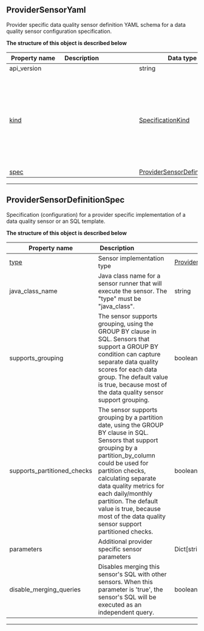 
## ProviderSensorYaml  
Provider specific data quality sensor definition YAML schema for a data quality sensor configuration specification.  
  








**The structure of this object is described below**  
  
|&nbsp;Property&nbsp;name&nbsp;|&nbsp;Description&nbsp;&nbsp;&nbsp;&nbsp;&nbsp;&nbsp;&nbsp;&nbsp;&nbsp;&nbsp;&nbsp;&nbsp;&nbsp;&nbsp;&nbsp;&nbsp;&nbsp;&nbsp;&nbsp;&nbsp;&nbsp;|&nbsp;Data&nbsp;type&nbsp;|&nbsp;Enum&nbsp;values&nbsp;|&nbsp;Default&nbsp;value&nbsp;|&nbsp;Sample&nbsp;values&nbsp;|
|---------------|---------------------------------|-----------|-------------|---------------|---------------|
|api_version||string| | | |
|[kind](#specificationkind)||[SpecificationKind](#specificationkind)|table<br/>default_schedules<br/>dashboards<br/>source<br/>sensor<br/>check<br/>default_checks<br/>rule<br/>file_index<br/>settings<br/>default_notifications<br/>provider_sensor<br/>| | |
|[spec](#providersensordefinitionspec)||[ProviderSensorDefinitionSpec](#providersensordefinitionspec)| | | |









___  

## ProviderSensorDefinitionSpec  
Specification (configuration) for a provider specific implementation of a data quality sensor or an SQL template.  
  








**The structure of this object is described below**  
  
|&nbsp;Property&nbsp;name&nbsp;|&nbsp;Description&nbsp;&nbsp;&nbsp;&nbsp;&nbsp;&nbsp;&nbsp;&nbsp;&nbsp;&nbsp;&nbsp;&nbsp;&nbsp;&nbsp;&nbsp;&nbsp;&nbsp;&nbsp;&nbsp;&nbsp;&nbsp;|&nbsp;Data&nbsp;type&nbsp;|&nbsp;Enum&nbsp;values&nbsp;|&nbsp;Default&nbsp;value&nbsp;|&nbsp;Sample&nbsp;values&nbsp;|
|---------------|---------------------------------|-----------|-------------|---------------|---------------|
|[type](#providersensorrunnertype)|Sensor implementation type|[ProviderSensorRunnerType](#providersensorrunnertype)|sql_template<br/>java_class<br/>| | |
|java_class_name|Java class name for a sensor runner that will execute the sensor. The &quot;type&quot; must be &quot;java_class&quot;.|string| | | |
|supports_grouping|The sensor supports grouping, using the GROUP BY clause in SQL. Sensors that support a GROUP BY condition can capture separate data quality scores for each data group. The default value is true, because most of the data quality sensor support grouping.|boolean| | | |
|supports_partitioned_checks|The sensor supports grouping by a partition date, using the GROUP BY clause in SQL. Sensors that support grouping by a partition_by_column could be used for partition checks, calculating separate data quality metrics for each daily/monthly partition. The default value is true, because most of the data quality sensor support partitioned checks.|boolean| | | |
|parameters|Additional provider specific sensor parameters|Dict[string, string]| | | |
|disable_merging_queries|Disables merging this sensor&#x27;s SQL with other sensors. When this parameter is &#x27;true&#x27;, the sensor&#x27;s SQL will be executed as an independent query.|boolean| | | |









___  

